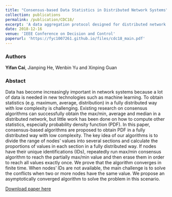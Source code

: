 ```yaml
---
title: "Consensus-based Data Statistics in Distributed Network Systems"
collection: publications
permalink: /publication/CDC18/
excerpt: 'A data aggregation protocol designed for distributed network systems'
date: 2018-12-16
venue: 'IEEE Conference on Decision and Control'
paperurl: 'https://fyc1007261.github.io/files/cdc18_main.pdf'
---
```



### Authors

**Yifan Cai**, Jianping He, Wenbin Yu and Xinping Guan



### Abstact

Data has become increasingly important in network systems because a lot of data is needed in new technologies such as machine learning. To obtain statistics (e.g. maximum, average, distribution) in a fully distributed way with low complexity is challenging. Existing research on consensus algorithms can successfully obtain the max/min, average and median in a distributed network, but little work has been done on how to compute other statistics, especially probability density function (PDF). In this paper, consensus-based algorithms are proposed to obtain PDF in a fully distributed way with low complexity. The key idea of our algorithms is to divide the range of nodes’ values into several sections and calculate the proportions of values in each section in a fully distributed way. If nodes have their unique identifications (IDs), repeatedly run max/min consensus algorithm to reach the partially max/min value and then erase them in order to reach all values exactly once. We prove that the algorithm converges in finite time. When nodes’ IDs are not available, the main challenge is to solve the conflicts when two or more nodes have the same value. We propose an asymptotically converged algorithm to solve the problem in this scenario.

[Download paper here](https://fyc1007261.github.io/files/cdc18_main.pdf)

